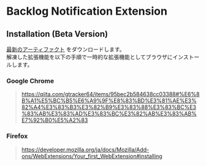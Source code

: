 # Backlog Notification Extension

## Installation (Beta Version)

[最新のアーティファクト](https://github.com/lollipop-onl/webextensions-backlog-notification/actions/workflows/artifacts.yml) をダウンロードします。  
解凍した拡張機能を以下の手順で一時的な拡張機能としてブラウザにインストールします。

### Google Chrome

> https://qiita.com/gtracker64/items/95bec2b584638cc03388#%E6%8B%A1%E5%BC%B5%E6%A9%9F%E8%83%BD%E3%81%AE%E3%82%A4%E3%83%B3%E3%82%B9%E3%83%88%E3%83%BC%E3%83%AB%E3%83%AD%E3%83%BC%E3%82%AB%E3%83%AB%E7%92%B0%E5%A2%83

### Firefox

> https://developer.mozilla.org/ja/docs/Mozilla/Add-ons/WebExtensions/Your_first_WebExtension#installing